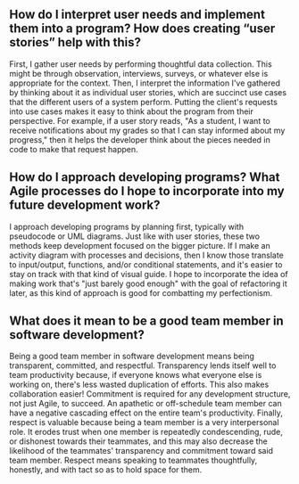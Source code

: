 How do I interpret user needs and implement them into a program? How does creating “user stories” help with this?
-
First, I gather user needs by performing thoughtful data collection. This might be through observation, interviews, surveys, or whatever else is appropriate for the context. Then, I interpret the information I've gathered by thinking about it as individual user stories, which are succinct use cases that the different users of a system perform. Putting the client's requests into use cases makes it easy to think about the program from their perspective. For example, if a user story reads, "As a student, I want to receive notifications about my grades so that I can stay informed about my progress," then it helps the developer think about the pieces needed in code to make that request happen.

How do I approach developing programs? What Agile processes do I hope to incorporate into my future development work?
-
I approach developing programs by planning first, typically with pseudocode or UML diagrams. Just like with user stories, these two methods keep development focused on the bigger picture. If I make an activity diagram with processes and decisions, then I know those translate to input/output, functions, and/or conditional statements, and it's easier to stay on track with that kind of visual guide. I hope to incorporate the idea of making work that's "just barely good enough" with the goal of refactoring it later, as this kind of approach is good for combatting my perfectionism.

What does it mean to be a good team member in software development?
-
Being a good team member in software development means being transparent, committed, and respectful. Transparency lends itself well to team productivity because, if everyone knows what everyone else is working on, there's less wasted duplication of efforts. This also makes collaboration easier! Commitment is required for any development structure, not just Agile, to succeed. An apathetic or off-schedule team member can have a negative cascading effect on the entire team's productivity. Finally, respect is valuable because being a team member is a very interpersonal role. It erodes trust when one member is repeatedly condescending, rude, or dishonest towards their teammates, and this may also decrease the likelihood of the teammates' transparency and commitment toward said team member. Respect means speaking to teammates thoughtfully, honestly, and with tact so as to hold space for them.
